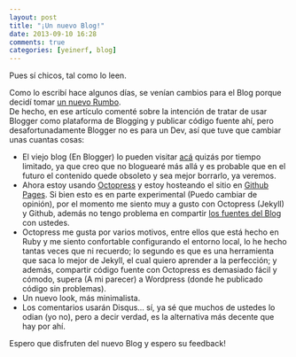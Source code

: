 ```yaml
---
layout: post
title: "¡Un nuevo Blog!"
date: 2013-09-10 16:28
comments: true
categories: [yeinerf, blog]
---
```


Pues sí chicos, tal como lo leen.

Como lo escribí hace algunos días, se venían cambios para el Blog porque decidí tomar [un nuevo Rumbo](http://yeinerf.blogspot.com/2013/09/un-nuevo-rumbo.html).  
De hecho, en ese artículo comenté sobre la intención de tratar de usar Blogger como plataforma de Blogging y publicar código fuente ahí, pero desafortunadamente Blogger no es para un Dev, así que tuve que cambiar unas cuantas cosas:


* El viejo blog (En Blogger) lo pueden visitar [acá](http://yeinerf.blogspot.com/ "Viejo blog") quizás por tiempo limitado, ya que creo que no bloguearé más allá y es probable que en el futuro el contenido quede obsoleto y sea mejor borrarlo, ya veremos.
* Ahora estoy usando [Octopress](http://octopress.org/) y estoy hosteando el sitio en [Github Pages](http://pages.github.com/). Si bien esto es en parte experimental (Puedo cambiar de opinión), por el momento me siento muy a gusto con Octopress (Jekyll) y Github, además no tengo problema en compartir [los fuentes del Blog](http://github.com/yefb/yefb.github.io) con ustedes.
* Octopress me gusta por varios motivos, entre ellos que está hecho en Ruby y me siento confortable configurando el entorno local, lo he hecho tantas veces que ni recuerdo; lo segundo es que es una herramienta que saca lo mejor de Jekyll, el cual quiero aprender a la perfección; y además, compartir código fuente con Octopress es demasiado fácil y cómodo, supera (A mi parecer) a Wordpress (donde he publicado código sin problemas).
* Un nuevo look, más minimalista.
* Los comentarios usarán Disqus... sí, ya sé que muchos de ustedes lo odian (yo no), pero a decir verdad, es la alternativa más decente que hay por ahí.

Espero que disfruten del nuevo Blog y espero su feedback!